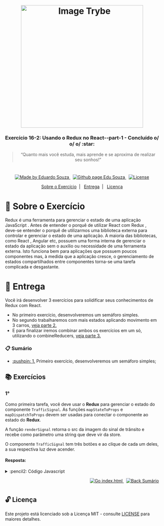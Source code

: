 <h1 align="center">
    <img alt="Image Trybe" src="https://i.ibb.co/d4W2x4g/trybe.png" width="400px" />
</h1>

<h3 align="center">
  Exercício 16-2: Usando o Redux no React--part-1 - Concluído o/ o/ o/ :star:
</h3>

<blockquote align="center">“Quanto mais você estuda, mais aprende e se aproxima de realizar seu sonhos!”</blockquote>

<h1></h1>

<p align="center">

  <a href="https://www.linkedin.com/in/eduardosouzaprogrammer/">
    <img alt="Made by Eduardo Souza" src="https://img.shields.io/badge/made%20by-Edu%20Souza-%23F8952D">
  </a>&nbsp;

 <a href="https://edusouza-programmer.github.io/">
<img alt="Github page Edu Souza " src="https://img.shields.io/badge/Github%20page-Edu_Souza-orange">
</a>&nbsp;

  <a href="LICENSE" >
    <img alt="License" src="https://img.shields.io/badge/license-MIT-%23F8952D">
  </a>

</p>

<p align="center">
  <a href="#rocket-Sobre-o-Exercício">Sobre o Exercício</a>&nbsp;&nbsp;|&nbsp;&nbsp;
  <a href="#postbox-Entrega">Entrega</a>&nbsp;&nbsp;|&nbsp;&nbsp;
  <a href="#unlock-Licença">Licença</a>
</p>

# :rocket: Sobre o Exercício

Redux é uma ferramenta para gerenciar o estado de uma aplicação JavaScript . Antes de entender o porquê de utilizar React com Redux , deve-se entender o porquê de utilizarmos uma biblioteca externa para controlar e gerenciar o estado de uma aplicação.
A maioria das bibliotecas, como React , Angular etc, possuem uma forma interna de gerenciar o estado da aplicação sem o auxílio ou necessidade de uma ferramenta externa. Isto funciona bem para aplicações que possuem poucos componentes mas, à medida que a aplicação cresce, o gerenciamento de estados compartilhados entre componentes torna-se uma tarefa complicada e desgastante.

# :postbox: Entrega

Você irá desenvolver 3 exercícios para solidificar seus conhecimentos de Redux com React.

- No primeiro exercício, desenvolveremos um semáforo simples.
- No segundo trabalharemos com mais estados aplicando movimento em 3 carros, [veja parte 2.](https://github.com/EduSouza-programmer/Trybe_Exercicio_16-2_Edu_Souza--part-2)
- E para finalizar iremos combinar ambos os exercícios em um só, utilizando o combineReducers, [veja parte 3.]()

### :clipboard: Sumário

- <p><a href="#1"> :pushpin: 1.</a> Primeiro exercício, desenvolveremos um semáforo simples;</p>

## :books: Exercícios

### 1°

Como primeira tarefa, você deve usar o **Redux** para gerenciar o estado do componente `TrafficSignal`. As funções `mapStateToProps` e `mapDispatchToProps` devem ser usadas para conectar o componente ao estado do **Redux**.

A função `renderSignal` retorna o src da imagem do sinal de trânsito e recebe como parâmetro uma string que deve vir da store.

O componente `TrafficSignal` tem três botões e ao clique de cada um deles, a sua respectiva luz deve acender.

#### Resposta:

<details>
 <summary> :pencil2: Código Javascript</summary>

```js
// src/index.js
import React from "react";
import ReactDOM from "react-dom";
import { Provider } from "react-redux";
import App from "./App";
import store from "./redux";

ReactDOM.render(
  <React.StrictMode>
    <Provider store={store}>
      <App />
    </Provider>
  </React.StrictMode>,
  document.getElementById("root")
);

/* ----------- */

// src/app.jsx
import React from "react";
import TrafficSignal from "./TrafficSignal";
import "./App.css";

export default function App() {
  return <TrafficSignal />;
}

/* ----------- */

// redux/actionCreators.js
export const CHANGE_SIGNAL = "CHANGE_SIGNAL";

export const changeSignal = (payload) => ({
  type: CHANGE_SIGNAL,
  payload,
});

/* ----------- */

// redux/index.js
import { createStore } from "redux";
import { CHANGE_SIGNAL } from "./actionCreators";

const initialState = {
  signal: {
    color: "red",
  },
};

function reducer(state = initialState, action) {
  switch (action.type) {
    case CHANGE_SIGNAL:
      return { ...state, signal: { ...state.signal, color: action.payload } };
    default:
      return state;
  }
}

const store = createStore(
  reducer,
  window.__REDUX_DEVTOOLS_EXTENSION__ && window.__REDUX_DEVTOOLS_EXTENSION__()
);

export default store;

/* ----------- */

// src/TrafficSignal.jsx
import React from "react";
import { func, string } from "prop-types";
import { connect } from "react-redux";
import { changeSignal } from "./redux/actionCreators";
import redSignal from "./images/redSignal.jpeg";
import greenSignal from "./images/greenSignal.jpeg";
import yellowSignal from "./images/yellowSignal.jpeg";

const renderSignal = (signalColor) => {
  if (signalColor === "red") {
    return redSignal;
  }
  if (signalColor === "green") {
    return greenSignal;
  }
  if (signalColor === "yellow") {
    return yellowSignal;
  }
  return null;
};

function TrafficSignal({ signalColor, changeSignal }) {
  return (
    <div className="ctn">
      <div className="button-container">
        <button onClick={() => changeSignal("red")} type="button">
          Red
        </button>
        <button onClick={() => changeSignal("yellow")} type="button">
          Yellow
        </button>
        <button onClick={() => changeSignal("green")} type="button">
          Green
        </button>
      </div>
      <img className="signal" src={renderSignal(signalColor)} alt="sinal" />
    </div>
  );
}

const mapStateToProps = (state) => ({
  signalColor: state.signal.color,
});

const mapDispatchToProps = (dispatch) => ({
  changeSignal: (color) => dispatch(changeSignal(color)),
});

TrafficSignal.propTypes = {
  signalColor: string.isRequired,
  changeSignal: func.isRequired,
};

export default connect(mapStateToProps, mapDispatchToProps)(TrafficSignal);
```

</details>

<p align="right">
   <a href="https://edusouza-programmer.github.io/Trybe_Exercicio_16-2_Edu_Souza--part-1/">
    <img alt="Go index.html" src="https://img.shields.io/badge/Go-app_react-orange">
    </a>&nbsp;
    <a href="#clipboard-Sumário">
    <img alt="Back Sumário" src="https://img.shields.io/badge/Back-Sum%C3%A1rio-orange">
  </a>
</p>

#

## :unlock: Licença

Este projeto está licenciado sob a Licença MIT - consulte [LICENSE](https://opensource.org/licenses/MIT) para maiores detalhes.
